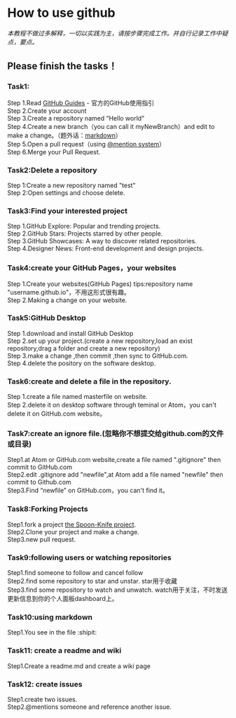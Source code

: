 # **How to use github** 

_本教程不做过多解释，一切以实践为主，请按步骤完成工作。并自行记录工作中疑点，要点。_

## **Please finish the tasks！** 

### Task1: 

Step 1.Read [GitHub Guides](https://guides.github.com/) - 官方的GitHub使用指引<br />
Step 2.Create your account<br />
Step 3.Create a repository named “Hello world”<br />
Step 4.Create a new branch（you can call it myNewBranch）and edit to make a change。（题外话：[markdown](http://daringfireball.net/projects/markdown/dingus)）<br />
Step 5.Open a pull request（using [@mention system](https://help.github.com/articles/about-writing-and-formatting-on-github/#text-formatting-toolbar)）<br />
Step 6.Merge your Pull Request.<br />

### Task2:Delete a repository 

Step 1:Create a new repository named "test"<br />
Step 2:Open settings and choose delete.<br />

### Task3:Find your interested project<br /> 
Step 1.GitHub Explore: Popular and trending projects.<br />
Step 2.GitHub Stars: Projects starred by other people.<br />
Step 3.GitHub Showcases: A way to discover related repositories.<br />
Step 4.Designer News: Front-end development and design projects.<br />

### Task4:create your GitHub Pages，your websites<br /> 
Step 1.Create your websites(GitHub Pages) tips:repository name "username.github.io"，不用这形式很有趣。<br />
Step 2.Making a change on your website.<br />

### Task5:GitHub Desktop<br /> 
Step 1.download and install GitHub Desktop<br />
Step 2.set up your project.(create a new repository,load an exist repository,drag a folder and create a new repository)<br />
Step 3.make a change ,then commit ,then sync to GitHub.com.<br />
Step 4.delete the pository on the software desktop.<br />

### Task6:create and delete a file in the repository.<br /> 
Step 1.create a file named masterfile on website.<br />
Step 2.delete it on desktop software through teminal or Atom，you can't delete it on GitHub.com website。<br />

### Task7:create an ignore file.(忽略你不想提交给github.com的文件或目录)<br /> 
Step1.at Atom or GitHub.com website,create a file named ".gitignore" then commit to GitHub.com<br />
Step2.edit .gitignore add "newfile",at Atom add a file named "newfile" then commit to Github.com<br />
Step3.Find “newfile” on GitHub.com，you can't find it。<br />

### Task8:Forking Projects<br /> 
Step1.fork a project [the Spoon-Knife project](https://github.com/yujinctc/Spoon-Knife).<br />
Step2.Clone your project and make a change.<br />
Step3.new pull request.<br />

### Task9:following users or watching repositories<br /> 
Step1.find someone to follow and cancel follow<br />
Step2.find some repository to star and unstar. star用于收藏<br />
Step3.find some repository to watch and unwatch. watch用于关注，不时发送更新信息到你的个人面板dashboard上。<br />

### Task10:using markdown <br /> 
Step1.You see in the file :shipit: <br />

### Task11: create a readme and wiki 
Step1.Create a readme.md and create a wiki page

### Task12: create issues 
Step1.create two issues.<br />
Step2.@mentions someone and reference another issue.<br />

